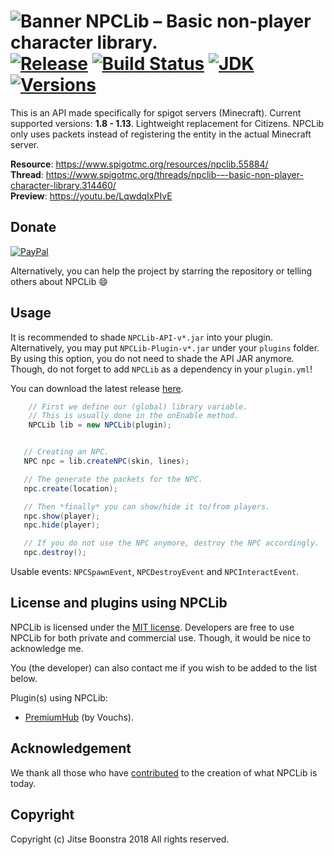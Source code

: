 ![Banner](https://i.imgur.com/WL6QeUA.png)
NPCLib – Basic non-player character library.<br>
[![Release](https://jitpack.io/v/JitseB/NPCLib.svg)](https://github.com/JitseB/NPCLib/releases)
[![Build Status](https://travis-ci.org/JitseB/NPCLib.svg?branch=master)](https://travis-ci.org/JitseB/NPCLib)
[![JDK](https://img.shields.io/badge/Using-Java%208-blue.svg)](http://jdk.java.net/8/)
[![Versions](https://img.shields.io/badge/MC-1.8%20--%201.13-blue.svg)](https://github.com/JitseB/NPCLib/releases)
=

This is an API made specifically for spigot servers (Minecraft). Current supported versions: **1.8 - 1.13**. Lightweight replacement for Citizens. NPCLib only uses packets instead of registering the entity in the actual Minecraft server.

**Resource**: https://www.spigotmc.org/resources/npclib.55884/  
**Thread**: https://www.spigotmc.org/threads/npclib-–-basic-non-player-character-library.314460/  
**Preview**: https://youtu.be/LqwdqIxPIvE

## Donate

[![PayPal](https://cdn.rawgit.com/twolfson/paypal-github-button/1.0.0/dist/button.svg)](https://paypal.me/JitseB)

Alternatively, you can help the project by starring the repository or telling others about NPCLib :smile:

## Usage

It is recommended to shade `NPCLib-API-v*.jar` into your plugin.
Alternatively, you may put `NPCLib-Plugin-v*.jar` under your `plugins` folder. By using this option, you do not need to shade the API JAR anymore. Though, do not forget to add `NPCLib` as a dependency in your `plugin.yml`!

You can download the latest release [here](https://github.com/JitseB/NPCLib/releases/latest).

```Java
    // First we define our (global) library variable.
    // This is usually done in the onEnable method.
    NPCLib lib = new NPCLib(plugin);
```

```Java

   // Creating an NPC.
   NPC npc = lib.createNPC(skin, lines);

   // The generate the packets for the NPC.
   npc.create(location);

   // Then *finally* you can show/hide it to/from players.
   npc.show(player);
   npc.hide(player);

   // If you do not use the NPC anymore, destroy the NPC accordingly.
   npc.destroy();
```

Usable events: `NPCSpawnEvent`, `NPCDestroyEvent` and `NPCInteractEvent`.

## License and plugins using NPCLib

NPCLib is licensed under the [MIT license](https://github.com/JitseB/NPCLib/blob/master/LICENSE.md).
Developers are free to use NPCLib for both private and commercial use. Though, it would be nice to acknowledge me.

You (the developer) can also contact me if you wish to be added to the list below.

Plugin(s) using NPCLib:
 - [PremiumHub](https://www.spigotmc.org/resources/premiumhub-a-new-recode-is-soon-here.32110/) (by Vouchs).

## Acknowledgement

We thank all those who have [contributed](https://github.com/JitseB/NPCLib/graphs/contributors) to the creation of what NPCLib is today.

## Copyright

Copyright (c) Jitse Boonstra 2018 All rights reserved.
